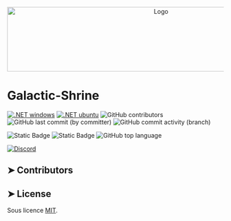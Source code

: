 
<p align="center">
  <img src="https://cdn.discordapp.com/attachments/511861227157192705/623915363494658077/1.3.1.png" alt="Logo" width="700" height="150" />
</p>

# Galactic-Shrine

[![.NET windows](https://github.com/Galactic-Shrine/Galactic-Shrine-Env-VS/actions/workflows/dotnet_windows.yml/badge.svg?style=plastic)](https://github.com/Galactic-Shrine/Galactic-Shrine-Env-VS/actions/workflows/dotnet_windows.yml)
[![.NET ubuntu](https://github.com/Galactic-Shrine/Galactic-Shrine-Env-VS/actions/workflows/dotnet_ubuntu.yml/badge.svg?style=plastic)](https://github.com/Galactic-Shrine/Galactic-Shrine-Env-VS/actions/workflows/dotnet_ubuntu.yml)
![GitHub contributors](https://img.shields.io/github/contributors/Galactic-Shrine/Galactic-Shrine-Env-VS?style=plastic&label=Contributors)
![GitHub last commit (by committer)](https://img.shields.io/github/last-commit/Galactic-Shrine/Galactic-Shrine-Env-VS?style=plastic&label=Last%20Commit)
![GitHub commit activity (branch)](https://img.shields.io/github/commit-activity/m/Galactic-Shrine/Galactic-Shrine-Env-VS/master?style=plastic&label=Commit%20Activity)

![Static Badge](https://img.shields.io/badge/Code-french-red?style=plastic)
![Static Badge](https://img.shields.io/badge/Lang-C%23-blue?style=plastic)
![GitHub top language](https://img.shields.io/github/languages/top/Galactic-Shrine/Galactic-Shrine-Env-VS?style=plastic)

<a href="https://discord.gg/aWDv3TUYdX">![Discord](https://img.shields.io/discord/288663731024691201?style=plastic&logo=discord&label=Discord&cacheSeconds=0&link=https%3A%2F%2Fdiscord.gg%2FaWDv3TUYdX)</a>


## ➤ Contributors


## ➤ License
	
Sous licence [MIT](https://opensource.org/licenses/MIT).
